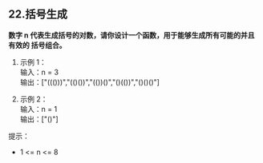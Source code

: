 ## 22.括号生成

**数字 n 代表生成括号的对数，请你设计一个函数，用于能够生成所有可能的并且 有效的 括号组合。**

1. 示例 1：  
   输入：n = 3  
   输出：["((()))","(()())","(())()","()(())","()()()"]

2. 示例 2：  
   输入：n = 1  
   输出：["()"]

提示：

- 1 <= n <= 8
